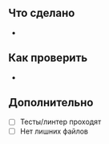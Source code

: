 ## Что сделано
-

## Как проверить
-

## Дополнительно
- [ ] Тесты/линтер проходят
- [ ] Нет лишних файлов
